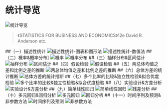 # 统计导览
![统计导览](https://raw.githubusercontent.com/woaielf/woaielf.github.io/master/_posts/Pic/1703/170320-1.png)
>《STATISTICS FOR BUSINESS AND ECONOMICS》12e David R. Anderson etc.

##（一）描述性统计
![描述性统计-图表和图形法](https://raw.githubusercontent.com/woaielf/woaielf.github.io/master/_posts/Pic/1612/161221-1.png)
![描述性统计-数值法](https://raw.githubusercontent.com/woaielf/woaielf.github.io/master/_posts/Pic/1612/161221-2.png)
##（二）概率&概率分布]
![概率](https://raw.githubusercontent.com/woaielf/woaielf.github.io/master/_posts/Pic/1612/161223-1.png)
![概率分布](https://raw.githubusercontent.com/woaielf/woaielf.github.io/master/_posts/Pic/1612/161223-2.png)
##（三）抽样分布&区间估计
![抽样分布](https://raw.githubusercontent.com/woaielf/woaielf.github.io/master/_posts/Pic/1612/161225-1.png)
![区间估计](https://raw.githubusercontent.com/woaielf/woaielf.github.io/master/_posts/Pic/1612/161225-2.png)
##（四）假设检验
![假设检验](https://raw.githubusercontent.com/woaielf/woaielf.github.io/master/_posts/Pic/1612/161226-1.png)
##（五）两总体均值之差和比例之差的推断
![两总体均值之差和比例之差的推断](https://raw.githubusercontent.com/woaielf/woaielf.github.io/master/_posts/Pic/1612/161227-1.png)
##（六）总体方差的统计推断
![总体方差的统计推断](https://raw.githubusercontent.com/woaielf/woaielf.github.io/master/_posts/Pic/1701/170102-1.png)
##（七）多个比率的比较&独立性检验&拟合优度检验
![多个比率的比较&独立性检验&拟合优度检验](https://raw.githubusercontent.com/woaielf/woaielf.github.io/master/_posts/Pic/1701/170103-1.png)
##（八）实验设计&方差分析
![实验设计&方差分析](https://raw.githubusercontent.com/woaielf/woaielf.github.io/master/_posts/Pic/1701/170106-1.png)
##（九）简单线性回归
![简单线性回归](https://raw.githubusercontent.com/woaielf/woaielf.github.io/master/_posts/Pic/1702/170214-1.png)
![残差分析](https://raw.githubusercontent.com/woaielf/woaielf.github.io/master/_posts/Pic/1702/170214-2.png)
##（十）多元回归&回归分析
![多元回归](https://raw.githubusercontent.com/woaielf/woaielf.github.io/master/_posts/Pic/1702/170217-1.png)
![回归分析](https://raw.githubusercontent.com/woaielf/woaielf.github.io/master/_posts/Pic/1702/170217-2.png)
##（十一）时间序列及预测&非参数方法
![时间序列及预测](https://raw.githubusercontent.com/woaielf/woaielf.github.io/master/_posts/Pic/1702/170220-1.png)
![非参数方法](https://raw.githubusercontent.com/woaielf/woaielf.github.io/master/_posts/Pic/1702/170220-2.png)